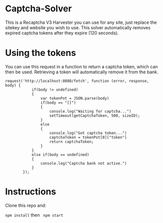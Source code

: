 # Captcha-Solver
This is a Recaptcha V3 Harvester you can use for any site, just replace the sitekey and website you wish to use.
This solver automatically removes expired captcha tokens after they expire (120 seconds).

# Using the tokens

You can use this request in a function to return a captcha token, which can then be used. 
Retrieving a token will automatically remove it from the bank.

```
request('http://localhost:8080/fetch', function (error, response, body) {
            if(body != undefined)
            {
                var tokenPot = JSON.parse(body)
                if(body == "[]")
                {
                    console.log("Waiting for captcha...")
                    setTimeout(getCaptchaToken, 500, sizeID);
                }
                else
                {
                    console.log("Got captcha token...")
                    captchaToken = tokenPot[0]["token"]
                    return captchaToken;
                }
            }
            else if(body == undefined)
            {
                console.log("Captcha bank not active.")
            }
        });
```

# Instructions
Clone this repo and:

```npm install``` 
then
``` npm start```
